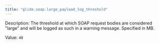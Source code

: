 ```yaml
---
title: "glide.soap.large_payload_log_threshold"
---
```


Description: The threshold at which SOAP request bodies are considered "large" and will be logged as such in a warning message. Specified in MB.

Value: `40`